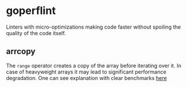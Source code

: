 # goperflint

Linters with micro-optimizations making code faster without spoiling the quality of the code itself.

## arrcopy

The `range` operator creates a copy of the array before iterating over it.
In case of heavyweight arrays it may lead to significant performance degradation.
One can see explanation with clear benchmarks [here](https://medium.com/@haaawk/i-thought-i-understood-how-iteration-over-an-array-works-but-apparently-not-in-golang-441a7abd6540)

